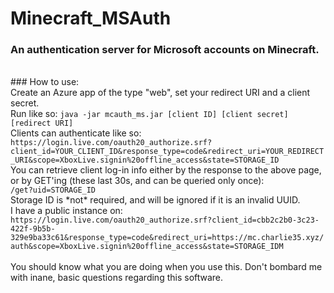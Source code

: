 # Minecraft_MSAuth
### An authentication server for Microsoft accounts on Minecraft.
<br>
### How to use:
<br>
Create an Azure app of the type "web", set your redirect URI and a client secret.
<br>
Run like so: <code>java -jar mcauth_ms.jar [client ID] [client secret] [redirect URI]</code>
<br>
Clients can authenticate like so:<br>
<code>https://login.live.com/oauth20_authorize.srf?client_id=YOUR_CLIENT_ID&response_type=code&redirect_uri=YOUR_REDIRECT_URI&scope=XboxLive.signin%20offline_access&state=STORAGE_ID</code>
<br>
You can retrieve client log-in info either by the response to the above page, or by GET'ing (these last 30s, and can be queried only once):<br>
<code>/get?uid=STORAGE_ID</code>
<br>
Storage ID is *not* required, and will be ignored if it is an invalid UUID.
<br>
I have a public instance on: <br><code>https://login.live.com/oauth20_authorize.srf?client_id=cbb2c2b0-3c23-422f-9b5b-329e9ba33c61&response_type=code&redirect_uri=https://mc.charlie35.xyz/auth&scope=XboxLive.signin%20offline_access&state=STORAGE_IDM</code>
<br><br>
You should know what you are doing when you use this. Don't bombard me with inane, basic questions regarding this software.
